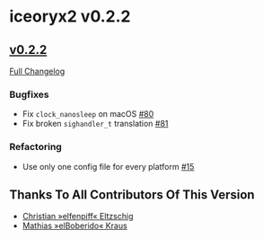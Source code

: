 # iceoryx2 v0.2.2

## [v0.2.2](https://github.com/eclipse-iceoryx/iceoryx2/tree/v0.2.2)

[Full Changelog](https://github.com/eclipse-iceoryx/iceoryx2/compare/v0.2.1...v0.2.2)

### Bugfixes

* Fix `clock_nanosleep` on macOS
  [#80](https://github.com/eclipse-iceoryx/iceoryx2/issues/80)
* Fix broken `sighandler_t` translation
  [#81](https://github.com/eclipse-iceoryx/iceoryx2/issues/81)

### Refactoring

* Use only one config file for every platform
  [#15](https://github.com/eclipse-iceoryx/iceoryx2/issues/15)

## Thanks To All Contributors Of This Version

* [Christian »elfenpiff« Eltzschig](https://github.com/elfenpiff)
* [Mathias »elBoberido« Kraus](https://github.com/elboberido)

